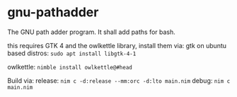 # gnu-pathadder

The GNU path adder program. It shall add paths for bash.

this requires GTK 4 and the owlkettle library, install them via:
gtk on ubuntu based distros: `sudo apt install libgtk-4-1`

owlkettle: `nimble install owlkettle@#head`

Build via:
release: `nim c -d:release --mm:orc -d:lto main.nim`
debug: `nim c main.nim`
